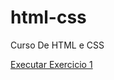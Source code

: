 # html-css

Curso De HTML e CSS

<a href= "https://arthurliraaa.github.io/html-css/exercicios/ex001/">Executar Exercicio 1</a>
 
